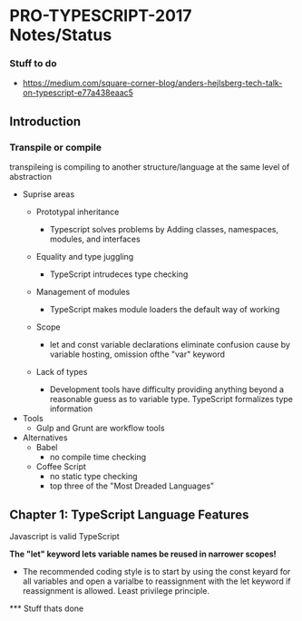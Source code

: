 # PRO-TYPESCRIPT-2017 Notes/Status
### Stuff to do
* https://medium.com/square-corner-blog/anders-hejlsberg-tech-talk-on-typescript-e77a438eaac5
## Introduction
### Transpile or compile
<p>
transpileing is compiling to another structure/language at the same level of abstraction
</p>

* Suprise areas 
    * Prototypal inheritance
        * Typescript solves problems by Adding classes, namespaces, modules, and interfaces

    * Equality and type juggling

        * TypeScript intrudeces type checking

    * Management of modules
        * TypeScript makes module loaders the default way of working
    * Scope
        * let and const variable declarations eliminate confusion cause by variable hosting, omission ofthe "var" keyword 
    * Lack of types
        * Development tools have difficulty providing anything beyond a reasonable guess as to variable type. TypeScript formalizes type information
* Tools
    * Gulp and Grunt are workflow tools
* Alternatives
    * Babel
        * no compile time checking 
    * Coffee Script
        * no static type checking 
        * top three of the "Most Dreaded Languages"

## Chapter 1: TypeScript Language Features
Javascript is valid TypeScript

<B>The "let" keyword lets variable names be reused in narrower scopes!</B>
* The recommended coding style is to start by using the const keyard for all variables and open a varialbe to reassignment with the let keyword if reassignment is allowed.  Least privilege principle.

*** Stuff thats done
